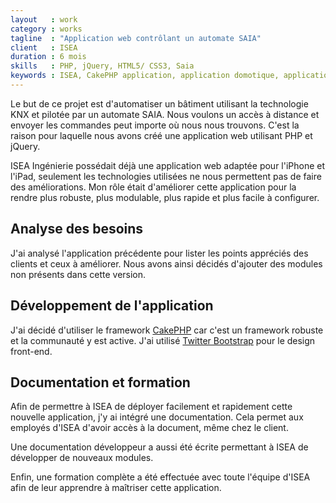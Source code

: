 ```yaml
---
layout   : work
category : works
tagline  : "Application web contrôlant un automate SAIA"
client   : ISEA
duration : 6 mois
skills   : PHP, jQuery, HTML5/ CSS3, Saia
keywords : ISEA, CakePHP application, application domotique, application SAIA
---
```


Le but de ce projet est d'automatiser un bâtiment utilisant la technologie KNX et pilotée par un automate SAIA. Nous voulons un   accès à distance et envoyer les commandes peut importe où nous nous trouvons. C'est la raison pour laquelle nous avons créé une application web utilisant PHP et jQuery.

ISEA Ingénierie possédait déjà une application web adaptée pour l'iPhone et l'iPad, seulement les technologies utilisées ne nous permettent pas de faire des améliorations. Mon rôle était d'améliorer cette application pour la rendre plus robuste, plus modulable, plus rapide et plus facile à configurer.

## Analyse des besoins

J'ai analysé l'application précédente pour lister les points appréciés des clients et ceux à améliorer. Nous avons ainsi décidés d'ajouter des modules non présents dans cette version.

## Développement de l'application

J'ai décidé d'utiliser le framework [CakePHP](http://cakephp.org/) car c'est un framework robuste et la communauté y est active. J'ai utilisé  [Twitter Bootstrap](http://twitter.github.io/bootstrap/) pour le design front-end.

## Documentation et formation

Afin de permettre à ISEA de déployer facilement et rapidement cette nouvelle application, j'y ai intégré une documentation. Cela permet aux employés d'ISEA d'avoir accès à la document, même chez le client.

Une documentation développeur a aussi été écrite permettant à ISEA de développer de nouveaux modules.

Enfin, une formation complète a été effectuée avec toute l'équipe d'ISEA afin de leur apprendre à maîtriser cette application.